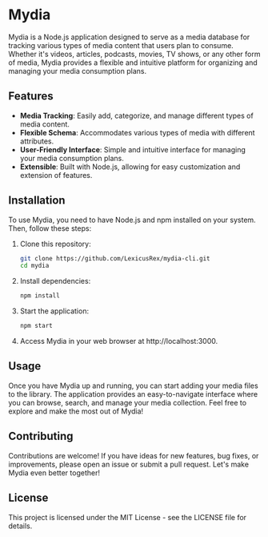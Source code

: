 # Mydia

Mydia is a Node.js application designed to serve as a media database for tracking various types of media content that users plan to consume. Whether it's videos, articles, podcasts, movies, TV shows, or any other form of media, Mydia provides a flexible and intuitive platform for organizing and managing your media consumption plans.

## Features

- **Media Tracking**: Easily add, categorize, and manage different types of media content.
- **Flexible Schema**: Accommodates various types of media with different attributes.
- **User-Friendly Interface**: Simple and intuitive interface for managing your media consumption plans.
- **Extensible**: Built with Node.js, allowing for easy customization and extension of features.
<!-- - **Cross-Platform**: Works on Windows, macOS, and Linux. -->

## Installation

To use Mydia, you need to have Node.js and npm installed on your system. Then, follow these steps:

1. Clone this repository:

   ```bash
   git clone https://github.com/LexicusRex/mydia-cli.git
   cd mydia
   ```

1. Install dependencies:

   ```bash
   npm install
   ```

1. Start the application:

   ```bash
   npm start
   ```

1. Access Mydia in your web browser at http://localhost:3000.

## Usage

Once you have Mydia up and running, you can start adding your media files to the library. The application provides an easy-to-navigate interface where you can browse, search, and manage your media collection. Feel free to explore and make the most out of Mydia!

## Contributing

Contributions are welcome! If you have ideas for new features, bug fixes, or improvements, please open an issue or submit a pull request. Let's make Mydia even better together!

## License

This project is licensed under the MIT License - see the LICENSE file for details.
